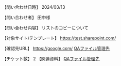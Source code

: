 【問い合わせ日時】
2024/03/13

【問い合わせ者】
田中様

【問い合わせ内容】
リストのコピーについて

【対象サイト/テンプレート】
https://test.sharepoint.com/

【確認先URL】
https://google.com/
[QAファイル管理先](<https://github.com/YuyaYoshino/test/tree/main/QA/NTTネクシア/[N1Q16] い>)

【チケット数】
2
【関連資料】
[QAファイル管理先](<https%3A%2F%2Fgithub.com%2FYuyaYoshino%2Ftest%2Ftree%2Fmain%2FQA%2FQA2024%2FYMFG%2F%5BYMFG01%2316%5D%20%E3%81%84>)